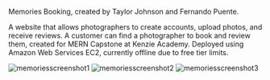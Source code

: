 Memories Booking, created by Taylor Johnson and Fernando Puente.


A website that allows photographers to create accounts, upload photos, and receive reviews. A customer can find a photographer to book and review them, created for MERN Capstone at Kenzie Academy.
Deployed using Amazon Web Services EC2, currently offline due to free tier limits.

![memoriesscreenshot1](https://github.com/taylorjohnsondev/Memories-Booking/assets/110127733/451260d5-2075-4c4d-8e46-f7cd220a0603)
![memoriesscreenshot2](https://github.com/taylorjohnsondev/Memories-Booking/assets/110127733/2682928a-9487-4ca5-879b-e68bb0a71541)
![memoriesscreenshot3](https://github.com/taylorjohnsondev/Memories-Booking/assets/110127733/5227da52-5fe5-43e7-9a16-a1cf06dd9b57)
